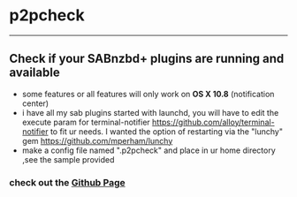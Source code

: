 # **p2pcheck**
------------


## Check if your **SABnzbd+** plugins are running and available
 * some features or all features will only work on **OS X 10.8** (notification center)
 * i have all my sab plugins started with launchd, you will have to edit the execute param for terminal-notifier  https://github.com/alloy/terminal-notifier to fit ur needs. I wanted the option of restarting via the "lunchy" gem https://github.com/mperham/lunchy
 * make a config file named ".p2pcheck" and place in ur home directory ,see the sample provided

### check out the [**Github Page**](http://capybara.github.com/p2pcheck)